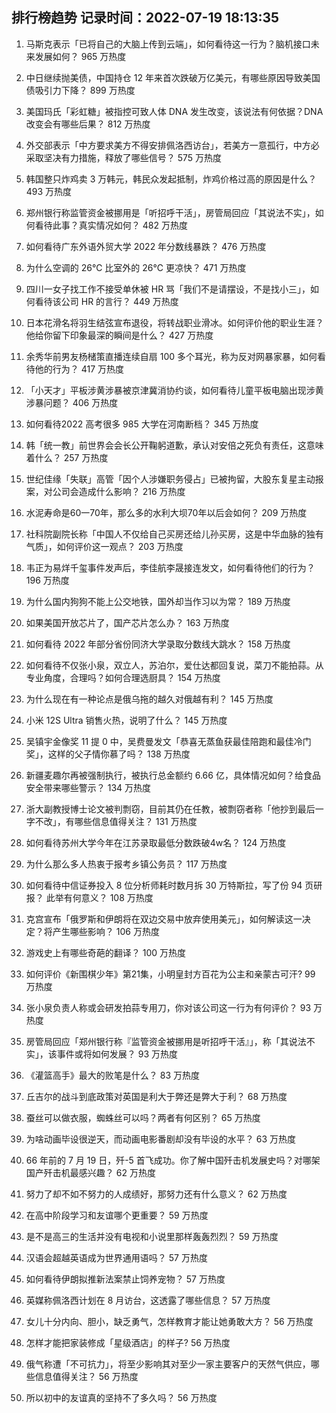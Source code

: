 
## 排行榜趋势 记录时间：2022-07-19 18:13:35
  
  1. 马斯克表示「已将自己的大脑上传到云端」，如何看待这一行为？脑机接口未来发展如何？ 965 万热度
    
  2. 中日继续抛美债，中国持仓 12 年来首次跌破万亿美元，有哪些原因导致美国债吸引力下降？ 899 万热度
    
  3. 美国玛氏「彩虹糖」被指控可致人体 DNA 发生改变，该说法有何依据？DNA 改变会有哪些后果？ 812 万热度
    
  4. 外交部表示「中方要求美方不得安排佩洛西访台」，若美方一意孤行，中方必采取坚决有力措施，释放了哪些信号？ 575 万热度
    
  5. 韩国整只炸鸡卖 3 万韩元，韩民众发起抵制，炸鸡价格过高的原因是什么？ 493 万热度
    
  6. 郑州银行称监管资金被挪用是「听招呼干活」，房管局回应「其说法不实」，如何看待此事？真实情况如何？ 482 万热度
    
  7. 如何看待广东外语外贸大学 2022 年分数线暴跌？ 476 万热度
    
  8. 为什么空调的 26℃ 比室外的 26℃ 更凉快？ 471 万热度
    
  9. 四川一女子找工作不接受单休被 HR 骂「我们不是请摆设，不是找小三」，如何看待该公司 HR 的言行？ 449 万热度
    
  10. 日本花滑名将羽生结弦宣布退役，将转战职业滑冰。如何评价他的职业生涯？他给你留下印象最深的瞬间是什么？ 427 万热度
    
  11. 余秀华前男友杨槠策直播连续自扇 100 多个耳光，称为反对网暴家暴，如何看待他的行为？ 417 万热度
    
  12. 「小天才」平板涉黄涉暴被京津冀消协约谈，如何看待儿童平板电脑出现涉黄涉暴问题？ 406 万热度
    
  13. 如何看待2022 高考很多 985 大学在河南断档？ 345 万热度
    
  14. 韩「统一教」前世界会会长公开鞠躬道歉，承认对安倍之死负有责任，这意味着什么？ 257 万热度
    
  15. 世纪佳缘「失联」高管「因个人涉嫌职务侵占」已被拘留，大股东复星主动报案，对公司会造成什么影响？ 216 万热度
    
  16. 水泥寿命是60一70年，那么多的水利大坝70年以后会如何？ 209 万热度
    
  17. 社科院副院长称「中国人不仅给自己买房还给儿孙买房，这是中华血脉的独有气质」，如何评价这一观点？ 203 万热度
    
  18. 韦正为易烊千玺事件发声后，李佳航李晟接连发文，如何看待他们的行为？ 196 万热度
    
  19. 为什么国内狗狗不能上公交地铁，国外却当作习以为常？ 189 万热度
    
  20. 如果美国开放芯片了，国产芯片怎么办？ 163 万热度
    
  21. 如何看待 2022 年部分省份同济大学录取分数线大跳水？ 158 万热度
    
  22. 如何看待不仅张小泉，双立人，苏泊尔，爱仕达都回复说，菜刀不能拍蒜。从专业角度，合理吗？如何合理选厨具？ 154 万热度
    
  23. 为什么现在有一种论点是俄乌拖的越久对俄越有利？ 145 万热度
    
  24. 小米 12S Ultra 销售火热，说明了什么？ 145 万热度
    
  25. 吴镇宇金像奖 11 提 0 中，吴费曼发文「恭喜无蒸鱼获最佳陪跑和最佳冷门奖」，这样的父子情你慕了吗？ 138 万热度
    
  26. 新疆麦趣尔再被强制执行，被执行总金额约 6.66 亿，具体情况如何？给食品安全带来哪些警示？ 134 万热度
    
  27. 浙大副教授博士论文被判剽窃，目前其仍在任教，被剽窃者称「他抄到最后一字不改」，有哪些信息值得关注？ 131 万热度
    
  28. 如何看待苏州大学今年在江苏录取最低分数跌破4w名？ 124 万热度
    
  29. 为什么那么多人热衷于报考乡镇公务员？ 117 万热度
    
  30. 如何看待中信证券投入 8 位分析师耗时数月拆 30 万特斯拉，写了份 94 页研报？ 此举有何意义？ 108 万热度
    
  31. 克宫宣布「俄罗斯和伊朗将在双边交易中放弃使用美元」，如何解读这一决定？将产生哪些影响？ 106 万热度
    
  32. 游戏史上有哪些奇葩的翻译？ 100 万热度
    
  33. 如何评价《新围棋少年》第21集，小明皇封方百花为公主和亲蒙古可汗? 99 万热度
    
  34. 张小泉负责人称或会研发拍蒜专用刀，你对该公司这一行为有何评价？ 93 万热度
    
  35. 房管局回应「郑州银行称『监管资金被挪用是听招呼干活』」，称「其说法不实」，该事件或将如何发展？ 93 万热度
    
  36. 《灌篮高手》最大的败笔是什么？ 83 万热度
    
  37. 丘吉尔的战斗到底政策对英国是利大于弊还是弊大于利？ 68 万热度
    
  38. 蚕丝可以做衣服，蜘蛛丝可以吗？两者有何区别？ 65 万热度
    
  39. 为啥动画毕设很逆天，而动画电影番剧却没有毕设的水平？ 63 万热度
    
  40. 66 年前的 7 月 19 日，歼-5 首飞成功。你了解中国歼击机发展史吗？对哪架国产歼击机最感兴趣？ 62 万热度
    
  41. 努力了却不如不努力的人成绩好，那努力还有什么意义？ 62 万热度
    
  42. 在高中阶段学习和友谊哪个更重要？ 59 万热度
    
  43. 是不是高三的生活并没有电视和小说里那样轰轰烈烈？ 59 万热度
    
  44. 汉语会超越英语成为世界通用语吗？ 57 万热度
    
  45. 如何看待伊朗拟推新法案禁止饲养宠物？ 57 万热度
    
  46. 英媒称佩洛西计划在 8 月访台，这透露了哪些信息？ 57 万热度
    
  47. 女儿十分内向、胆小，缺乏勇气，怎样教育才能让她勇敢大方？ 56 万热度
    
  48. 怎样才能把家装修成「星级酒店」的样子? 56 万热度
    
  49. 俄气称遭「不可抗力」，将至少影响其对至少一家主要客户的天然气供应，哪些信息值得关注？ 56 万热度
    
  50. 所以初中的友谊真的坚持不了多久吗？ 56 万热度
    